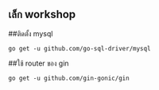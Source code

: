 ## เล็ก workshop
##ติดตั้ง mysql
```
go get -u github.com/go-sql-driver/mysql
```
##ใช้ router ของ gin
```
go get -u github.com/gin-gonic/gin
```
